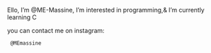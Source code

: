 Ello, I’m @ME-Massine, I’m interested in programming,& I’m currently learning C

you can contact me on instagram: 
  
 	 @MEmassine

